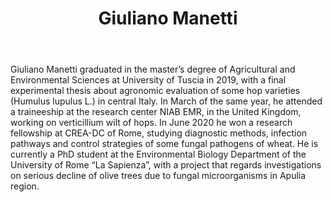 ﻿---
# Display name
title: Giuliano Manetti

# Is this the primary user of the site?
superuser: false

# Role/position
role: PhD Student

# Organizations/Affiliations
organizations:
- name: University of Rome "Sapienza" 
  url: http://www.uniroma1.it

# Short bio (displayed in user profile at end of posts)
bio: My research interest includes etiology and control strategies of fungal plant pathogens.

interests:
- Agronomy
- Plant physiology 
- Fungal plant pathogens
- Molecular biology

education:
  courses:  
  - course: Bachelor’s degree in Agricultural and Environmental Sciences
    institution: Università degli Studi della Tuscia
    year: 2016
  - course: Master’s degree in Agricultural and Environmental Sciences
    institution: Università degli Studi della Tuscia
    year: 2019




# Social/Academic Networking
# For available icons, see: https://sourcethemes.com/academic/docs/page-builder/#icons
#   For an email link, use "fas" icon pack, "envelope" icon, and a link in the
#   form "mailto:your-email@example.com" or "#contact" for contact widget.
social:
- icon: envelope
  icon_pack: fas
  link: 'mailto:giuliano.manetti@uniroma1.it'
- icon: linkedin
  icon_pack: fab
  link: 'https://www.linkedin.com/in/giulianomanetti'
 
# Link to a PDF of your resume/CV from the About widget.
# To enable, copy your resume/CV to `static/files/cv.pdf` and uncomment the lines below.
# - icon: cv
#   icon_pack: ai
#   link: files/cv.pdf


# Enter email to display Gravatar (if Gravatar enabled in Config)
email: "giuliano.manetti@uniroma1.it"

# Highlight the author in author lists? (true/false)
highlight_name: false

# Organizational groups that you belong to (for People widget)
#   Set this to `[]` or comment out if you are not using People widget.
user_groups:
- PhD Student

---
<link rel="stylesheet" href="https://cdn.jsdelivr.net/gh/jpswalsh/academicons@1/css/academicons.min.css">

Giuliano Manetti graduated in the master’s degree of Agricultural and Environmental Sciences at University of Tuscia in 2019, with a final experimental thesis about agronomic evaluation of some hop varieties (Humulus lupulus L.) in central Italy.
In March of the same year, he attended a traineeship at the research center NIAB EMR, in the United Kingdom, working on verticillium wilt of hops.
In June 2020 he won a research fellowship at CREA-DC of Rome, studying diagnostic methods, infection pathways and control strategies of some fungal pathogens of wheat. 
He is currently a PhD student at the Environmental Biology Department of the University of Rome “La Sapienza”, with a project that regards investigations on serious decline of olive trees due to fungal microorganisms in Apulia region.  
